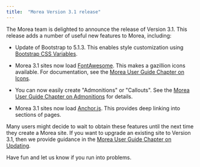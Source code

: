 ```yaml
---
title:  "Morea Version 3.1 release"
---
```


The Morea team is delighted to announce the release of Version 3.1.  This release adds a number of useful new features to Morea, including:

* Update of Bootstrap to 5.1.3.  This enables style customization using [Bootstrap CSS Variables](https://getbootstrap.com/docs/5.0/customize/css-variables/).

* Morea 3.1 sites now load [FontAwesome](https://fontawesome.com/). This makes a gazillion icons available. For documentation, see the [Morea User Guide Chapter on Icons](/docs/instructors/icons).

* You can now easily create "Admonitions" or "Callouts". See the [Morea User Guide Chapter on Admonitions](/docs/instructors/admonitions) for details.

* Morea 3.1 sites now load [Anchor.js](https://www.bryanbraun.com/anchorjs/). This provides deep linking into sections of pages. 

Many users might decide to wait to obtain these features until the next time they create a Morea site. If you want to upgrade an existing site to Version 3.1, then we provide guidance in the [Morea User Guide Chapter on Updating](/docs/instructors/updating).

Have fun and let us know if you run into problems.
